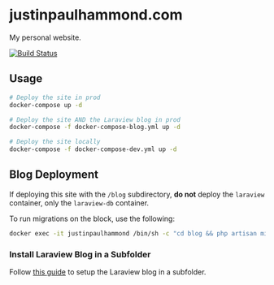 # justinpaulhammond.com

My personal website.

[![Build Status](https://travis-ci.com/Justintime50/justinpaulhammond.com.svg?branch=master)](https://travis-ci.com/Justintime50/justinpaulhammond.com)

## Usage

```bash
# Deploy the site in prod
docker-compose up -d

# Deploy the site AND the Laraview blog in prod
docker-compose -f docker-compose-blog.yml up -d

# Deploy the site locally
docker-compose -f docker-compose-dev.yml up -d
```

## Blog Deployment

If deploying this site with the `/blog` subdirectory, **do not** deploy the `laraview` container, only the `laraview-db` container.

To run migrations on the block, use the following:

```bash
docker exec -it justinpaulhammond /bin/sh -c "cd blog && php artisan migrate"
```

### Install Laraview Blog in a Subfolder

Follow [this guide](https://serversforhackers.com/c/nginx-php-in-subdirectory) to setup the Laraview blog in a subfolder.
